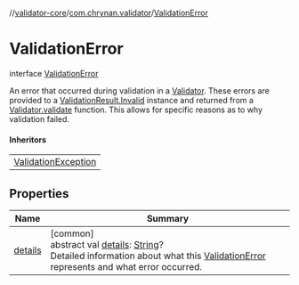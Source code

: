//[validator-core](../../../index.md)/[com.chrynan.validator](../index.md)/[ValidationError](index.md)

# ValidationError

interface [ValidationError](index.md)

An error that occurred during validation in a [Validator](../-validator/index.md). These errors are provided to a [ValidationResult.Invalid](../-validation-result/-invalid/index.md) instance and returned from a [Validator.validate](../-validator/validate.md) function. This allows for specific reasons as to why validation failed.

#### Inheritors

| |
|---|
| [ValidationException](../-validation-exception/index.md) |

## Properties

| Name | Summary |
|---|---|
| [details](details.md) | [common]<br>abstract val [details](details.md): [String](https://kotlinlang.org/api/latest/jvm/stdlib/kotlin/-string/index.html)?<br>Detailed information about what this [ValidationError](index.md) represents and what error occurred. |
